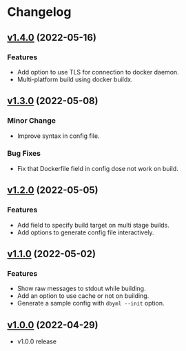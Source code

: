 # Changelog

## [v1.4.0]((https://github.com/git-ogawa/dbyml/compare/v1.3.0...v1.4.0)) (2022-05-16)

### Features
- Add option to use TLS for connection to docker daemon.
- Multi-platform build using docker buildx.


## [v1.3.0](https://github.com/git-ogawa/dbyml/compare/v1.2.0...v1.3.0) (2022-05-08)

### Minor Change
- Improve syntax in config file.

### Bug Fixes
- Fix that Dockerfile field in config dose not work on build. 


## [v1.2.0](https://github.com/git-ogawa/dbyml/compare/v1.1.0...v1.2.0) (2022-05-05)

### Features
- Add field to specify build target on multi stage builds.
- Add options to generate config file interactively. 


## [v1.1.0](https://github.com/git-ogawa/dbyml/compare/v1.1.0...v1.2.0) (2022-05-02)

### Features

- Show raw messages to stdout while building.
- Add an option to use cache or not on building.
- Generate a sample config with `dbyml --init` option. 


## [v1.0.0](https://github.com/git-ogawa/dbyml/commit/4d5bfea3d0de0cabdc5d7e50e116d67b6f9569bd) (2022-04-29)
- v1.0.0 release
